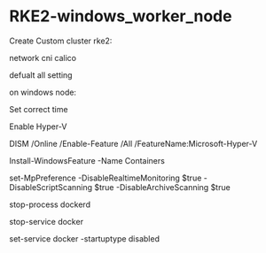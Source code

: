 # RKE2-windows_worker_node
Create Custom cluster rke2:

network cni calico

defualt all setting 

on windows node:

Set correct time

Enable Hyper-V

DISM /Online /Enable-Feature /All /FeatureName:Microsoft-Hyper-V

Install-WindowsFeature -Name Containers

set-MpPreference -DisableRealtimeMonitoring $true -DisableScriptScanning $true -DisableArchiveScanning $true

stop-process dockerd

stop-service docker

set-service docker -startuptype disabled

